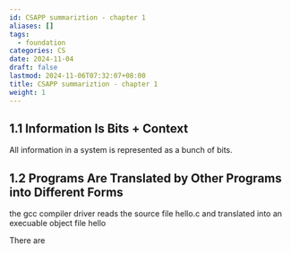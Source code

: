 ```yaml
---
id: CSAPP summariztion - chapter 1
aliases: []
tags:
  - foundation
categories: CS
date: 2024-11-04
draft: false
lastmod: 2024-11-06T07:32:07+08:00
title: CSAPP summariztion - chapter 1
weight: 1
---
```

## 1.1 Information Is Bits + Context

All information in a system is represented as a bunch of bits.

## 1.2 Programs Are Translated by Other Programs into Different Forms

the gcc compiler driver reads the source file hello.c and translated into an execuable object file hello

There are 